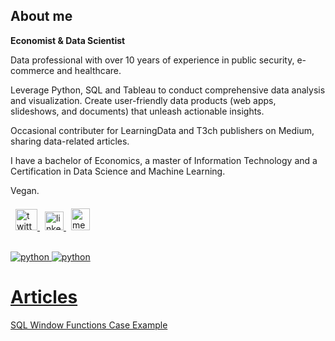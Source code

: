
## About me

**Economist & Data Scientist**

Data professional with over 10 years of experience in public security, e-commerce and healthcare.

Leverage Python, SQL and Tableau to conduct comprehensive data analysis and visualization. 
Create user-friendly data products (web apps, slideshows, and documents) that unleash actionable insights.

Occasional contributer for LearningData and T3ch publishers on Medium, sharing data-related articles.

I have a bachelor of Economics, a master of Information Technology and a Certification in Data Science and Machine Learning.

Vegan.

<!-- Text with color, font, fontsize and specific size -->
<p style="color:#2e4053; font-family: Helvetica; font-size: 20px;"></p>
<!-- Insert url links in logos -->
<!-- Twitter -->
<a href="https://www.twitter.com/sqlalchemist" target="_blank" rel="noreferrer"> <img src="https://toppng.com/public/uploads/preview/twitter-x-new-logo-round-icon-png-11692480241tdbz6jparr.webp?size=16&color=3b3b3b" alt="twitter" width="35" height="34" style="padding-left:8px"/>
<!-- Linkedin -->
<a href="https://www.linkedin.com/in/j3sus-lmonroy" target="_blank" rel="noreferrer"> <img src="https://icongr.am/simple/linkedin.svg?size=16&color=3b3b3b" alt="linkedin" width="30" height="30" style="padding-left:8px"/>
<!-- Medium -->
<a href="https://medium.com/@jesus_lmonroy" target="_blank" rel="noreferrer"> <img src="https://cdn1.iconfinder.com/data/icons/social-media-and-logos-12/32/Logo_medium-512.png?size=55&color=3b3b3b" alt="medium" width="30" height="35" style="padding-left:8px"/>
<br><br>

![python](https://img.shields.io/badge/Top_language:-Python-blue?logo=github)
![python](https://img.shields.io/badge/Top_language:-SQL-yellow?logo=github)


# Articles

[SQL Window Functions Case Example](https://sqlalchemist.github.io/Portfolio/sql_wf_github.html)
